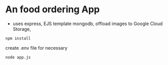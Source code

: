 # An food ordering App

- uses express, EJS template mongodb, offload images to Google Cloud Storage,

```
npm install
```
create .env file for necessary 

```
node app.js
```


